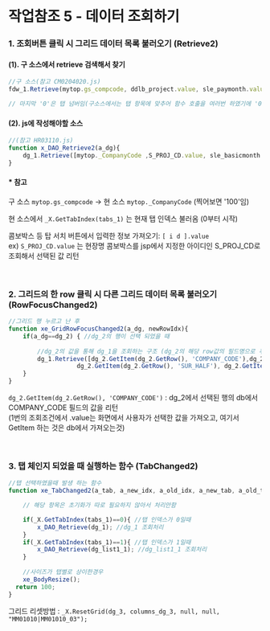 # 작업참조 5 - 데이터 조회하기  

### 1. 조회버튼 클릭 시 그리드 데이터 목록 불러오기 (Retrieve2)  

#### (1). 구 소스에서 retrieve  검색해서 찾기  

```js
//구 소스(참고 CM0204020.js)
fdw_1.Retrieve(mytop.gs_compcode, ddlb_project.value, sle_paymonth.value,'0');

// 마지막 '0'은 탭 넘버임(구소스에서는 탭 항목에 맞추어 함수 호출을 여러번 하였기에 '0','1','2'이런식으로 삽입되어있었음
```  

#### (2). js에 작성해야할 소스  
```js
//(참고 HR03110.js)
function x_DAO_Retrieve2(a_dg){
	dg_1.Retrieve([mytop._CompanyCode ,S_PROJ_CD.value, sle_basicmonth.value, _X.GetTabIndex(tabs_1)]);
}
```

####  * 참고
구 소스 `mytop.gs_compcode` -> 현 소스 `mytop._CompanyCode`  (찍어보면 '100'임)  

현 소스에서 `_X.GetTabIndex(tabs_1)` 는 현재 탭 인덱스 불러옴 (0부터 시작)

콤보박스 등 탑 서치 버튼에서 입력한 정보 가져오기: `[ i d ].value`   
  ex) `S_PROJ_CD.value` 는 현장명 콤보박스를 jsp에서 지정한 아이디인 S_PROJ_CD로 조회해서 선택된 값 리턴

<br>  

### 2. 그리드의 한 row 클릭 시 다른 그리드 데이터 목록 불러오기 (RowFocusChanged2)   

```js
//그리드 행 누르고 난 후
function xe_GridRowFocusChanged2(a_dg, newRowIdx){
	if(a_dg==dg_2) { //dg_2의 행이 선택 되었을 때
	
		//dg_2의 값을 통해 dg_1을 조회하는 구조 (dg_2의 해당 row값의 필드명으로 추출)
		dg_1.Retrieve([dg_2.GetItem(dg_2.GetRow(), 'COMPANY_CODE'),dg_2.GetItem(dg_2.GetRow(), 'SUR_YYYY'),
				   dg_2.GetItem(dg_2.GetRow(), 'SUR_HALF'), dg_2.GetItem(dg_2.GetRow(), 'SUR_PROJ_CODE')]);				   			
	}
}
```  
`dg_2.GetItem(dg_2.GetRow(), 'COMPANY_CODE')` : dg_2에서 선택된 행의 db에서 COMPANY_CODE 필드의 값을 리턴  
(1번의 조회조건에서 .value는 화면에서 사용자가 선택한 값을 가져오고, 여기서 GetItem 하는 것은 db에서 가져오는것)

<br>  

### 3. 탭 체인지 되었을 때 실행하는 함수 (TabChanged2)  
```js
//탭 선택하였을때 발생 하는 함수
function xe_TabChanged2(a_tab, a_new_idx, a_old_idx, a_new_tab, a_old_tab){

	// 해당 항목은 초기화가 따로 필요하지 않아서 처리안함

	if(_X.GetTabIndex(tabs_1)==0){ //탭 인덱스가 0일때
		x_DAO_Retrieve(dg_1); //dg_1 조회처리
	}
	if(_X.GetTabIndex(tabs_1)==1){ //탭 인덱스가 1일때
		x_DAO_Retrieve(dg_list1_1); //dg_list1_1 조회처리
	}
	
	//사이즈가 탭별로 상이한경우
	xe_BodyResize();
  return 100;
}

```  

그리드 리셋방법 : `_X.ResetGrid(dg_3, columns_dg_3, null, null, "MM01010|MM01010_03");`

